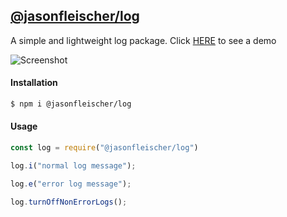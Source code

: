 ## [@jasonfleischer/log](https://www.npmjs.com/package/@jasonfleischer/log)

A simple and lightweight log package. Click [HERE](https://jasonfleischer.github.io/simple-log-kit-demo/) to see a demo

![Screenshot](https://jasonfleischer.github.io/simple-log-kit-demo/screenshot/screen.png "Screenshot")

#### Installation
```bash
$ npm i @jasonfleischer/log
```

#### Usage
``` javascript
const log = require("@jasonfleischer/log")

log.i("normal log message");

log.e("error log message");

log.turnOffNonErrorLogs();
```

